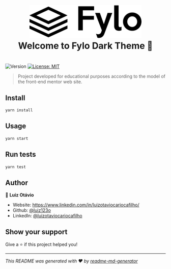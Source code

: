 <h1 align="center">
    <img alt="fylo" src="https://github.com/luiz123o/fylo-frontend/blob/staging/src/assets/logo%20preto.svg" />
    <br>
    Welcome to Fylo Dark Theme 👋
</h1>


<h1 align="center"></h1>
<p>
  <img alt="Version" src="https://img.shields.io/badge/version-0.1.0-blue.svg?cacheSeconds=2592000" />
  <a href="#" target="_blank">
    <img alt="License: MIT" src="https://img.shields.io/badge/License-MIT-yellow.svg" />
  </a>
</p>

> Project developed for educational purposes according to the model of the front-end mentor web site.

## Install

```sh
yarn install
```

## Usage

```sh
yarn start
```

## Run tests

```sh
yarn test
```

## Author

👤 **Luiz Otávio**

* Website: https://www.linkedin.com/in/luizotaviocariocafilho/
* Github: [@luiz123o](https://github.com/luiz123o)
* LinkedIn: [@luizotaviocariocafilho](https://linkedin.com/in/luizotaviocariocafilho)

## Show your support

Give a ⭐️ if this project helped you!

***
_This README was generated with ❤️ by [readme-md-generator](https://github.com/kefranabg/readme-md-generator)_
